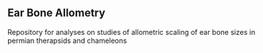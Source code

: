 ## Ear Bone Allometry

Repository for analyses on studies of allometric scaling of ear bone sizes in permian therapsids and chameleons
